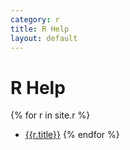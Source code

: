 ```yaml
---
category: r
title: R Help
layout: default
---
```


# R Help

{% for r in site.r %}
* [{{r.title}}]({{r.url}})
{% endfor %}
